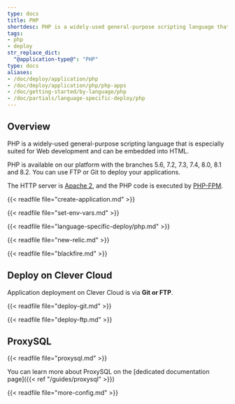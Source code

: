 ```yaml
---
type: docs
title: PHP
shortdesc: PHP is a widely-used general-purpose scripting language that is especially suited for Web development and can be embedded into HTML.
tags:
- php
- deploy
str_replace_dict:
  "@application-type@": "PHP"
type: docs
aliases:
- /doc/deploy/application/php
- /doc/deploy/application/php/php-apps
- /doc/getting-started/by-language/php
- /doc/partials/language-specific-deploy/php
---
```


## Overview

PHP is a widely-used general-purpose scripting language that is especially suited for Web development and can be embedded
into HTML.

PHP is available on our platform with the branches 5.6, 7.2, 7.3, 7.4, 8.0, 8.1 and 8.2. You can use FTP or Git to deploy your applications.

The HTTP server is [Apache 2](https://httpd.apache.org/), and the PHP code is executed by [PHP-FPM](https://php-fpm.org/).

{{< readfile file="create-application.md" >}}

{{< readfile file="set-env-vars.md" >}}

{{< readfile file="language-specific-deploy/php.md" >}}

{{< readfile file="new-relic.md" >}}

{{< readfile file="blackfire.md" >}}

## Deploy on Clever Cloud

Application deployment on Clever Cloud is via **Git or FTP**.

{{< readfile file="deploy-git.md" >}}

{{< readfile file="deploy-ftp.md" >}}

## ProxySQL

{{< readfile file="proxysql.md" >}}

You can learn more about ProxySQL on the [dedicated documentation page]({{< ref "/guides/proxysql" >}})

{{< readfile file="more-config.md" >}}